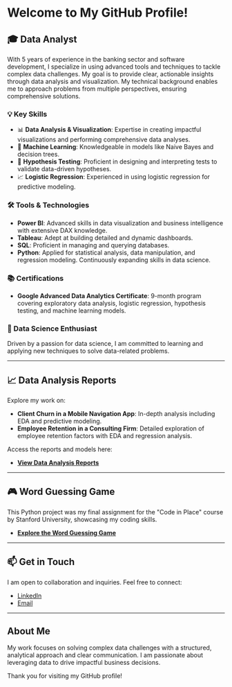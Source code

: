# Welcome to My GitHub Profile!

## 🎓 Data Analyst

With 5 years of experience in the banking sector and software development, I specialize in using advanced tools and techniques to tackle complex data challenges. My goal is to provide clear, actionable insights through data analysis and visualization. My technical background enables me to approach problems from multiple perspectives, ensuring comprehensive solutions.

### 💡 Key Skills
- 📊 **Data Analysis & Visualization**: Expertise in creating impactful visualizations and performing comprehensive data analyses.
- 🤖 **Machine Learning**: Knowledgeable in models like Naive Bayes and decision trees.
- 🔬 **Hypothesis Testing**: Proficient in designing and interpreting tests to validate data-driven hypotheses.
- 📈 **Logistic Regression**: Experienced in using logistic regression for predictive modeling.

### 🛠️ Tools & Technologies
- **Power BI**: Advanced skills in data visualization and business intelligence with extensive DAX knowledge.
- **Tableau**: Adept at building detailed and dynamic dashboards.
- **SQL**: Proficient in managing and querying databases.
- **Python**: Applied for statistical analysis, data manipulation, and regression modeling. Continuously expanding skills in data science.

### 📚 Certifications
- **Google Advanced Data Analytics Certificate**: 9-month program covering exploratory data analysis, logistic regression, hypothesis testing, and machine learning models.
### 🚀 Data Science Enthusiast
Driven by a passion for data science, I am committed to learning and applying new techniques to solve data-related problems.

---

## 📈 **Data Analysis Reports**
Explore my work on:
- **Client Churn in a Mobile Navigation App**: In-depth analysis including EDA and predictive modeling.
- **Employee Retention in a Consulting Firm**: Detailed exploration of employee retention factors with EDA and regression analysis.

Access the reports and models here:

- [**View Data Analysis Reports**](https://drive.google.com/drive/folders/1LufYgH-iAzBnxcNzL9jDauPsEi2eUL4Z?usp=sharing)

---

## 🎮 **Word Guessing Game**
This Python project was my final assignment for the "Code in Place" course by Stanford University, showcasing my coding skills.

- [**Explore the Word Guessing Game**](https://codeinplace.stanford.edu/cip3/share/9zXfwphXidIrF12udhF9)

---

## 📫 Get in Touch

I am open to collaboration and inquiries. Feel free to connect:

- [LinkedIn](https://www.linkedin.com/in/isabel-vasco-349565182/)
- [Email](mailto:idrfv@icloud.com)

---

## About Me
 
My work focuses on solving complex data challenges with a structured, analytical approach and clear communication. 
I am passionate about leveraging data to drive impactful business decisions.


Thank you for visiting my GitHub profile!
